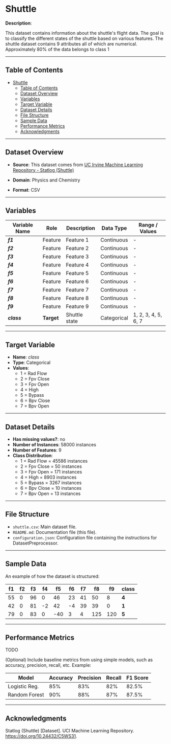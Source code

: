# Shuttle

**Description**:  

This dataset contains information about the shuttle's flight data. The goal is to classify the different states of the shuttle based on various features.
The shuttle dataset contains 9 attributes all of which are numerical. Approximately 80% of the data belongs to class 1


---

## Table of Contents
- [Shuttle](#shuttle)
  - [Table of Contents](#table-of-contents)
  - [Dataset Overview](#dataset-overview)
  - [Variables](#variables)
  - [Target Variable](#target-variable)
  - [Dataset Details](#dataset-details)
  - [File Structure](#file-structure)
  - [Sample Data](#sample-data)
  - [Performance Metrics](#performance-metrics)
  - [Acknowledgments](#acknowledgments)

---

## Dataset Overview

- **Source**: This dataset comes from [UC Irvine Machine Learning Repository - Statlog (Shuttle)](https://archive.ics.uci.edu/dataset/148/statlog+shuttle)
  
- **Domain**: Physics and Chemistry

- **Format**: CSV  

---

## Variables

| Variable Name | Role | Description | Data Type | Range / Values |
|---|---|---|---|---|
| ***f1*** | Feature | Feature 1 | Continuous | - |
| ***f2*** | Feature | Feature 2 | Continuous | - |
| ***f3*** | Feature | Feature 3 | Continuous | - |
| ***f4*** | Feature | Feature 4 | Continuous | - |
| ***f5*** | Feature | Feature 5 | Continuous | - |
| ***f6*** | Feature | Feature 6 | Continuous | - |
| ***f7*** | Feature | Feature 7 | Continuous | - |
| ***f8*** | Feature | Feature 8 | Continuous | - |
| ***f9*** | Feature | Feature 9 | Continuous | - |
| ***class*** | **Target** | Shuttle state | Categorical | 1, 2, 3, 4, 5, 6, 7 |

---

## Target Variable

- **Name**: *class*  
- **Type**: Categorical
- **Values**:
  - 1 = Rad Flow
  - 2 = Fpv Close
  - 3 = Fpv Open
  - 4 = High
  - 5 = Bypass
  - 6 = Bpv Close
  - 7 = Bpv Open

---

## Dataset Details

- **Has missing values?**: no
- **Number of Instances**: 58000 instances 
- **Number of Features**: 9
- **Class Distribution**:
  - 1 = Rad Flow = 45586 instances
  - 2 = Fpv Close = 50 instances
  - 3 = Fpv Open = 171 instances
  - 4 = High = 8903 instances
  - 5 = Bypass = 3267 instances
  - 6 = Bpv Close = 10 instances
  - 7 = Bpv Open = 13 instances

---

## File Structure

- `shuttle.csv`: Main dataset file.  
- `README.md`: Documentation file (this file).  
- `configuration.json`: Configuration file containing the instructions for DatasetPreprocessor.  

---

## Sample Data

An example of how the dataset is structured:

| f1 | f2 | f3 | f4 | f5 | f6 | f7 | f8 | f9 | class |
|----|----|----|----|----|----|----|----|----|-------|
| 55 | 0 | 96 | 0 | 46 | 23 | 41 | 50 | 8 | **4** |
| 42 | 0 | 81 | -2 | 42 | -4 | 39 | 39 | 0 | **1** |
| 79 | 0 | 83 | 0 | -40 | 3 | 4 | 125 | 120 | **5** |

---

## Performance Metrics

TODO

(Optional) Include baseline metrics from using simple models, such as accuracy, precision, recall, etc. Example:

| Model         | Accuracy | Precision | Recall | F1 Score |
|---------------|----------|-----------|--------|----------|
| Logistic Reg. | 85%      | 83%       | 82%    | 82.5%    |
| Random Forest | 90%      | 88%       | 87%    | 87.5%    |

---

## Acknowledgments

Statlog (Shuttle) [Dataset].  UCI Machine Learning Repository. https://doi.org/10.24432/C5WS31.
